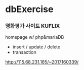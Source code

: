 # dbExercise
### 영화평가 사이트 KUFLIX
homepage w/ php&amp;mariaDB
- insert / update / delete
- transaction

http://115.68.231.165/~2017160339/
